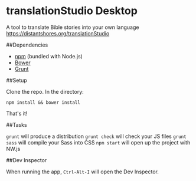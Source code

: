translationStudio Desktop
========================

A tool to translate Bible stories into your own language  https://distantshores.org/translationStudio

##Dependencies
* [npm](http://nodejs.org/) (bundled with Node.js)
* [Bower](http://bower.io/)
* [Grunt](http://gruntjs.com/)

##Setup

Clone the repo. In the directory:

`npm install && bower install`

That's it!

##Tasks

`grunt` will produce a distribution
`grunt check` will check your JS files
`grunt sass` will compile your Sass into CSS
`npm start` will open up the project with NW.js

##Dev Inspector

When running the app, `Ctrl-Alt-I` will open the Dev Inspector.
